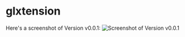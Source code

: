 glxtension
==========

Here's a screenshot of Version v0.0.1: ![Screenshot of Version v0.0.1][screenshotv001]

[screenshotv001]: https://github.com/kwk/glxtension/blob/master/resources/screenshots/screenshot-v0.1.1.png "Screenshot of glxtension v0.0.1"
